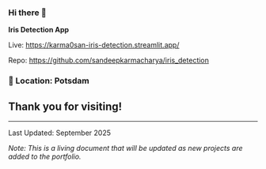 ### Hi there 👋

**Iris Detection App**

Live: https://karma0san-iris-detection.streamlit.app/

Repo: https://github.com/sandeepkarmacharya/iris_detection

### 📍 Location: Potsdam

## Thank you for visiting!

---

Last Updated: September 2025

*Note: This is a living document that will be updated as new projects are added to the portfolio.*
